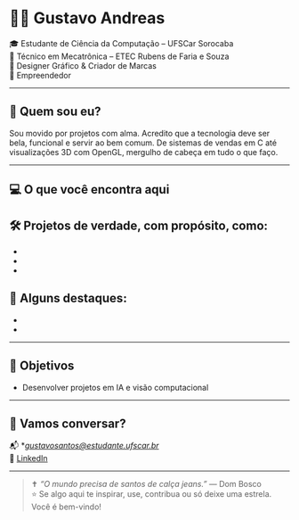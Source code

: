 # 👨‍💻 Gustavo Andreas

🎓 Estudante de Ciência da Computação – UFSCar Sorocaba  
🔧 Técnico em Mecatrônica – ETEC Rubens de Faria e Souza  
🎨 Designer Gráfico & Criador de Marcas  
🚀 Empreendedor 

---

## 🧠 Quem sou eu?

Sou movido por projetos com alma. Acredito que a tecnologia deve ser bela, funcional e servir ao bem comum. De sistemas de vendas em C até visualizações 3D com OpenGL, mergulho de cabeça em tudo o que faço.

---

## 💻 O que você encontra aqui

🛠️ **Projetos de verdade, com propósito**, como:
-
-
-
-


🧩 **Alguns destaques**:
-
-
-


---

## 🚀 Objetivos
- Desenvolver projetos em IA e visão computacional

---

## 🤝 Vamos conversar?

📬 **gustavosantos@estudante.ufscar.br*  
💼 [LinkedIn](https://www.linkedin.com/in/gustavo-andreas/)  

---

> ✝️ *“O mundo precisa de santos de calça jeans.”* — Dom Bosco  
⭐ Se algo aqui te inspirar, use, contribua ou só deixe uma estrela. Você é bem-vindo!
